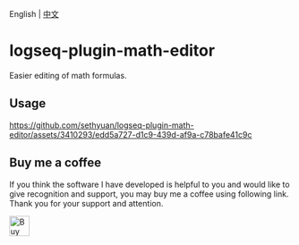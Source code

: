 English | [中文](README.zh.md)

# logseq-plugin-math-editor

Easier editing of math formulas.

## Usage

https://github.com/sethyuan/logseq-plugin-math-editor/assets/3410293/edd5a727-d1c9-439d-af9a-c78bafe41c9c

## Buy me a coffee

If you think the software I have developed is helpful to you and would like to give recognition and support, you may buy me a coffee using following link. Thank you for your support and attention.

<a href='https://ko-fi.com/R5R213X8MC' target='_blank'><img height='36' style='border:0px;height:36px;' src='https://storage.ko-fi.com/cdn/kofi1.png?v=3' border='0' alt='Buy Me a Coffee at ko-fi.com' /></a>
